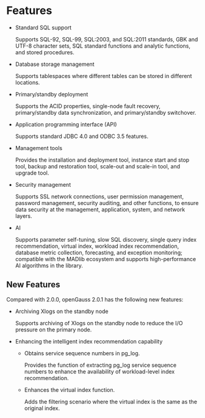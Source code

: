 # Features<a name="EN-US_TOPIC_0289899195"></a>

-   Standard SQL support

    Supports SQL-92, SQL-99, SQL:2003, and SQL:2011 standards, GBK and UTF-8 character sets, SQL standard functions and analytic functions, and stored procedures.

-   Database storage management

    Supports tablespaces where different tables can be stored in different locations.

-   Primary/standby deployment

    Supports the ACID properties, single-node fault recovery, primary/standby data synchronization, and primary/standby switchover.

-   Application programming interface \(API\)

    Supports standard JDBC 4.0 and ODBC 3.5 features.

-   Management tools

    Provides the installation and deployment tool, instance start and stop tool, backup and restoration tool, scale-out and scale-in tool, and upgrade tool.

-   Security management

    Supports SSL network connections, user permission management, password management, security auditing, and other functions, to ensure data security at the management, application, system, and network layers.

-   AI

    Supports parameter self-tuning, slow SQL discovery, single query index recommendation, virtual index, workload index recommendation, database metric collection, forecasting, and exception monitoring; compatible with the MADlib ecosystem and supports high-performance AI algorithms in the library.


## New Features<a name="en-us_topic_0283136327_section383172195410"></a>

Compared with 2.0.0, openGauss 2.0.1 has the following new features:

-   Archiving Xlogs on the standby node

    Supports archiving of Xlogs on the standby node to reduce the I/O pressure on the primary node.

-   Enhancing the intelligent index recommendation capability
    -   Obtains service sequence numbers in pg\_log.

        Provides the function of extracting pg\_log service sequence numbers to enhance the availability of workload-level index recommendation.

    -   Enhances the virtual index function.

        Adds the filtering scenario where the virtual index is the same as the original index.



